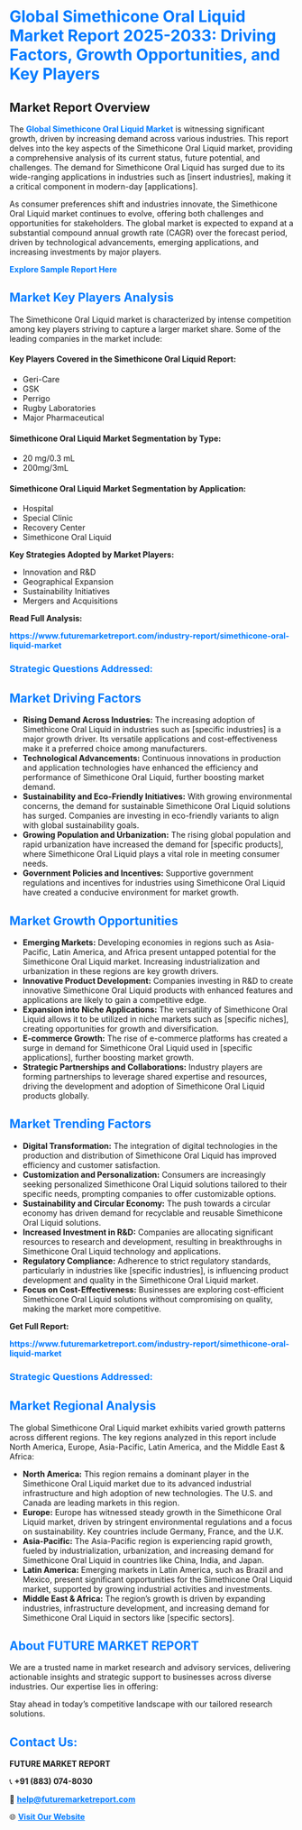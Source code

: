 <h1 style="color: #007BFF;">Global Simethicone Oral Liquid Market Report 2025-2033: Driving Factors, Growth Opportunities, and Key Players</h1>

<section id="overview">
<h2>Market Report Overview</h2>
<p>The <a href="https://www.futuremarketreport.com/industry-report/simethicone-oral-liquid-market" style="color: #007BFF; text-decoration: none;"><strong>Global Simethicone Oral Liquid Market</strong></a> is witnessing significant growth, driven by increasing demand across various industries. This report delves into the key aspects of the Simethicone Oral Liquid market, providing a comprehensive analysis of its current status, future potential, and challenges. The demand for Simethicone Oral Liquid has surged due to its wide-ranging applications in industries such as [insert industries], making it a critical component in modern-day [applications].</p>
<p>As consumer preferences shift and industries innovate, the Simethicone Oral Liquid market continues to evolve, offering both challenges and opportunities for stakeholders. The global market is expected to expand at a substantial compound annual growth rate (CAGR) over the forecast period, driven by technological advancements, emerging applications, and increasing investments by major players.</p>
</section>

<section id="overview">
<p><a href="https://www.futuremarketreport.com/request-sample/reportId=124067" style="color: #007BFF; text-decoration: none;"><strong>Explore Sample Report Here</strong></a></p>
</section>

<section id="key-players">
<h2 style="color: #007BFF;">Market Key Players Analysis</h2>
<p>The Simethicone Oral Liquid market is characterized by intense competition among key players striving to capture a larger market share. Some of the leading companies in the market include:</p>
<h4>Key Players Covered in the Simethicone Oral Liquid Report:</h4>
<ul><li>Geri-Care</li><li>GSK</li><li>Perrigo</li><li>Rugby Laboratories</li><li>Major Pharmaceutical</li></ul>
<h4>Simethicone Oral Liquid Market Segmentation by Type:</h4>
<ul><li>20 mg/0.3 mL</li><li>200mg/3mL</li></ul>

<h4>Simethicone Oral Liquid Market Segmentation by Application:</h4>
<ul><li>Hospital</li><li>Special Clinic</li><li>Recovery Center</li><li>Simethicone Oral Liquid</li></ul>
<p><strong>Key Strategies Adopted by Market Players:</strong></p>
<ul>
<li>Innovation and R&D</li>
<li>Geographical Expansion</li>
<li>Sustainability Initiatives</li>
<li>Mergers and Acquisitions</li>
</ul>
</section>

<section>
<p><strong>Read Full Analysis: </strong></p><a href="https://www.futuremarketreport.com/industry-report/simethicone-oral-liquid-market" style="color: #007BFF; text-decoration: none;"><strong>https://www.futuremarketreport.com/industry-report/simethicone-oral-liquid-market</strong></a>
<h3 style="color: #007BFF;">Strategic Questions Addressed:</h3>
</section>

<section id="driving-factors">
<h2 style="color: #007BFF;">Market Driving Factors</h2>
<ul>
<li><strong>Rising Demand Across Industries:</strong> The increasing adoption of Simethicone Oral Liquid in industries such as [specific industries] is a major growth driver. Its versatile applications and cost-effectiveness make it a preferred choice among manufacturers.</li>
<li><strong>Technological Advancements:</strong> Continuous innovations in production and application technologies have enhanced the efficiency and performance of Simethicone Oral Liquid, further boosting market demand.</li>
<li><strong>Sustainability and Eco-Friendly Initiatives:</strong> With growing environmental concerns, the demand for sustainable Simethicone Oral Liquid solutions has surged. Companies are investing in eco-friendly variants to align with global sustainability goals.</li>
<li><strong>Growing Population and Urbanization:</strong> The rising global population and rapid urbanization have increased the demand for [specific products], where Simethicone Oral Liquid plays a vital role in meeting consumer needs.</li>
<li><strong>Government Policies and Incentives:</strong> Supportive government regulations and incentives for industries using Simethicone Oral Liquid have created a conducive environment for market growth.</li>
</ul>
</section>

<section id="growth-opportunities">
<h2 style="color: #007BFF;">Market Growth Opportunities</h2>
<ul>
<li><strong>Emerging Markets:</strong> Developing economies in regions such as Asia-Pacific, Latin America, and Africa present untapped potential for the Simethicone Oral Liquid market. Increasing industrialization and urbanization in these regions are key growth drivers.</li>
<li><strong>Innovative Product Development:</strong> Companies investing in R&D to create innovative Simethicone Oral Liquid products with enhanced features and applications are likely to gain a competitive edge.</li>
<li><strong>Expansion into Niche Applications:</strong> The versatility of Simethicone Oral Liquid allows it to be utilized in niche markets such as [specific niches], creating opportunities for growth and diversification.</li>
<li><strong>E-commerce Growth:</strong> The rise of e-commerce platforms has created a surge in demand for Simethicone Oral Liquid used in [specific applications], further boosting market growth.</li>
<li><strong>Strategic Partnerships and Collaborations:</strong> Industry players are forming partnerships to leverage shared expertise and resources, driving the development and adoption of Simethicone Oral Liquid products globally.</li>
</ul>
</section>

<section id="trending-factors">
<h2 style="color: #007BFF;">Market Trending Factors</h2>
<ul>
<li><strong>Digital Transformation:</strong> The integration of digital technologies in the production and distribution of Simethicone Oral Liquid has improved efficiency and customer satisfaction.</li>
<li><strong>Customization and Personalization:</strong> Consumers are increasingly seeking personalized Simethicone Oral Liquid solutions tailored to their specific needs, prompting companies to offer customizable options.</li>
<li><strong>Sustainability and Circular Economy:</strong> The push towards a circular economy has driven demand for recyclable and reusable Simethicone Oral Liquid solutions.</li>
<li><strong>Increased Investment in R&D:</strong> Companies are allocating significant resources to research and development, resulting in breakthroughs in Simethicone Oral Liquid technology and applications.</li>
<li><strong>Regulatory Compliance:</strong> Adherence to strict regulatory standards, particularly in industries like [specific industries], is influencing product development and quality in the Simethicone Oral Liquid market.</li>
<li><strong>Focus on Cost-Effectiveness:</strong> Businesses are exploring cost-efficient Simethicone Oral Liquid solutions without compromising on quality, making the market more competitive.</li>
</ul>
</section>

<section>
<p><strong>Get Full Report: </strong></p><a href="https://www.futuremarketreport.com/industry-report/simethicone-oral-liquid-market" style="color: #007BFF; text-decoration: none;"><strong>https://www.futuremarketreport.com/industry-report/simethicone-oral-liquid-market</strong></a>
<h3 style="color: #007BFF;">Strategic Questions Addressed:</h3>
</section>


<section id="regional-analysis">
<h2 style="color: #007BFF;">Market Regional Analysis</h2>
<p>The global Simethicone Oral Liquid market exhibits varied growth patterns across different regions. The key regions analyzed in this report include North America, Europe, Asia-Pacific, Latin America, and the Middle East & Africa:</p>
<ul>
<li><strong>North America:</strong> This region remains a dominant player in the Simethicone Oral Liquid market due to its advanced industrial infrastructure and high adoption of new technologies. The U.S. and Canada are leading markets in this region.</li>
<li><strong>Europe:</strong> Europe has witnessed steady growth in the Simethicone Oral Liquid market, driven by stringent environmental regulations and a focus on sustainability. Key countries include Germany, France, and the U.K.</li>
<li><strong>Asia-Pacific:</strong> The Asia-Pacific region is experiencing rapid growth, fueled by industrialization, urbanization, and increasing demand for Simethicone Oral Liquid in countries like China, India, and Japan.</li>
<li><strong>Latin America:</strong> Emerging markets in Latin America, such as Brazil and Mexico, present significant opportunities for the Simethicone Oral Liquid market, supported by growing industrial activities and investments.</li>
<li><strong>Middle East & Africa:</strong> The region’s growth is driven by expanding industries, infrastructure development, and increasing demand for Simethicone Oral Liquid in sectors like [specific sectors].</li>
</ul>
</section>

<footer>
<h2 style="color: #007BFF;">About FUTURE MARKET REPORT</h2>
<p>We are a trusted name in market research and advisory services, delivering actionable insights and strategic support to businesses across diverse industries. Our expertise lies in offering:</p>

<p>Stay ahead in today’s competitive landscape with our tailored research solutions.</p>

<h2 style="color: #007BFF;">Contact Us:</h2>
<p><strong>FUTURE MARKET REPORT</strong></p>
<p>📞 <strong>+91 (883) 074-8030</strong></p>
<p>📧 <strong><a href="mailto:help@futuremarketreport.com" style="color: #007BFF;">help@futuremarketreport.com</a></strong></p>
<p>🌐 <strong><a href="https://www.futuremarketreport.com/" style="color: #007BFF;">Visit Our Website</a></strong></p>
</footer>